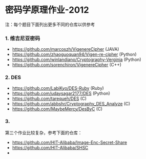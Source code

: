 密码学原理作业-2012
=================

注：每个题目下面列出更多不同的仓库以供参考

### 1. 维吉尼亚密码


* https://github.com/marcoszh/VigenereCipher (JAVA)
* https://github.com/zhaoguoquan94/Vigen-re-cipher (Python)
* https://github.com/winlandiano/Cryptography-Verginia (Python)
* https://github.com/sorenchiron/VigenereCipher (C++)

### 2. DES

* https://github.com/LabiKyo/DES-Ruby (Ruby) 
* https://github.com/udaysagar2177/DES (Python)
* https://github.com/tarequeh/DES (C)
* https://github.com/abbshr/Cryptography_DES_Analyze (C)
* https://github.com/MaybeMercy/DesByC (C)

### 3. 

第三个作业比较复杂，参考下面的仓库：

* https://github.com/HIT-Alibaba/Image-Enc-Secret-Share
* https://github.com/HIT-Alibaba/SHSC
* 